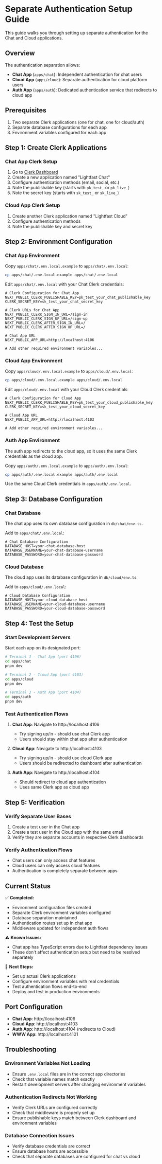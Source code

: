# Separate Authentication Setup Guide

This guide walks you through setting up separate authentication for the Chat and Cloud applications.

## Overview

The authentication separation allows:
- **Chat App** (`apps/chat`): Independent authentication for chat users 
- **Cloud App** (`apps/cloud`): Separate authentication for cloud platform users
- **Auth App** (`apps/auth`): Dedicated authentication service that redirects to cloud app

## Prerequisites

1. Two separate Clerk applications (one for chat, one for cloud/auth)
2. Separate database configurations for each app
3. Environment variables configured for each app

## Step 1: Create Clerk Applications

### Chat App Clerk Setup
1. Go to [Clerk Dashboard](https://dashboard.clerk.com/)
2. Create a new application named "Lightfast Chat"
3. Configure authentication methods (email, social, etc.)
4. Note the publishable key (starts with `pk_test_` or `pk_live_`)
5. Note the secret key (starts with `sk_test_` or `sk_live_`)

### Cloud App Clerk Setup
1. Create another Clerk application named "Lightfast Cloud"
2. Configure authentication methods 
3. Note the publishable key and secret key

## Step 2: Environment Configuration

### Chat App Environment
Copy `apps/chat/.env.local.example` to `apps/chat/.env.local`:

```bash
cp apps/chat/.env.local.example apps/chat/.env.local
```

Edit `apps/chat/.env.local` with your Chat Clerk credentials:

```env
# Clerk Configuration for Chat App
NEXT_PUBLIC_CLERK_PUBLISHABLE_KEY=pk_test_your_chat_publishable_key
CLERK_SECRET_KEY=sk_test_your_chat_secret_key

# Clerk URLs for Chat App
NEXT_PUBLIC_CLERK_SIGN_IN_URL=/sign-in
NEXT_PUBLIC_CLERK_SIGN_UP_URL=/sign-up
NEXT_PUBLIC_CLERK_AFTER_SIGN_IN_URL=/
NEXT_PUBLIC_CLERK_AFTER_SIGN_UP_URL=/

# Chat App URL
NEXT_PUBLIC_APP_URL=http://localhost:4106

# Add other required environment variables...
```

### Cloud App Environment
Copy `apps/cloud/.env.local.example` to `apps/cloud/.env.local`:

```bash
cp apps/cloud/.env.local.example apps/cloud/.env.local
```

Edit `apps/cloud/.env.local` with your Cloud Clerk credentials:

```env
# Clerk Configuration for Cloud App
NEXT_PUBLIC_CLERK_PUBLISHABLE_KEY=pk_test_your_cloud_publishable_key
CLERK_SECRET_KEY=sk_test_your_cloud_secret_key

# Cloud App URL
NEXT_PUBLIC_APP_URL=http://localhost:4103

# Add other required environment variables...
```

### Auth App Environment
The auth app redirects to the cloud app, so it uses the same Clerk credentials as the cloud app.

Copy `apps/auth/.env.local.example` to `apps/auth/.env.local`:

```bash
cp apps/auth/.env.local.example apps/auth/.env.local
```

Use the same Cloud Clerk credentials in `apps/auth/.env.local`.

## Step 3: Database Configuration

### Chat Database
The chat app uses its own database configuration in `db/chat/env.ts`.

Add to `apps/chat/.env.local`:

```env
# Chat Database Configuration
DATABASE_HOST=your-chat-database-host
DATABASE_USERNAME=your-chat-database-username
DATABASE_PASSWORD=your-chat-database-password
```

### Cloud Database
The cloud app uses its database configuration in `db/cloud/env.ts`.

Add to `apps/cloud/.env.local`:

```env
# Cloud Database Configuration
DATABASE_HOST=your-cloud-database-host
DATABASE_USERNAME=your-cloud-database-username
DATABASE_PASSWORD=your-cloud-database-password
```

## Step 4: Test the Setup

### Start Development Servers

Start each app on its designated port:

```bash
# Terminal 1 - Chat App (port 4106)
cd apps/chat
pnpm dev

# Terminal 2 - Cloud App (port 4103)
cd apps/cloud
pnpm dev

# Terminal 3 - Auth App (port 4104)
cd apps/auth
pnpm dev
```

### Test Authentication Flows

1. **Chat App**: Navigate to http://localhost:4106
   - Try signing up/in - should use chat Clerk app
   - Users should stay within chat app after authentication

2. **Cloud App**: Navigate to http://localhost:4103
   - Try signing up/in - should use cloud Clerk app
   - Users should be redirected to dashboard after authentication

3. **Auth App**: Navigate to http://localhost:4104
   - Should redirect to cloud app authentication
   - Uses same Clerk app as cloud app

## Step 5: Verification

### Verify Separate User Bases
1. Create a test user in the Chat app
2. Create a test user in the Cloud app with the same email
3. Verify they are separate accounts in respective Clerk dashboards

### Verify Authentication Flows
- Chat users can only access chat features
- Cloud users can only access cloud features
- Authentication is completely separate between apps

## Current Status

✅ **Completed:**
- Environment configuration files created
- Separate Clerk environment variables configured
- Database separation maintained
- Authentication routes set up in chat app
- Middleware updated for independent auth flows

⚠️ **Known Issues:**
- Chat app has TypeScript errors due to Lightfast dependency issues
- These don't affect authentication setup but need to be resolved separately

🔄 **Next Steps:**
- Set up actual Clerk applications
- Configure environment variables with real credentials
- Test authentication flows end-to-end
- Deploy and test in production environments

## Port Configuration

- **Chat App**: http://localhost:4106
- **Cloud App**: http://localhost:4103
- **Auth App**: http://localhost:4104 (redirects to Cloud)
- **WWW App**: http://localhost:4101

## Troubleshooting

### Environment Variables Not Loading
- Ensure `.env.local` files are in the correct app directories
- Check that variable names match exactly
- Restart development servers after changing environment variables

### Authentication Redirects Not Working
- Verify Clerk URLs are configured correctly
- Check that middleware is properly set up
- Ensure publishable keys match between Clerk dashboard and environment variables

### Database Connection Issues
- Verify database credentials are correct
- Ensure database hosts are accessible
- Check that separate databases are configured for chat vs cloud